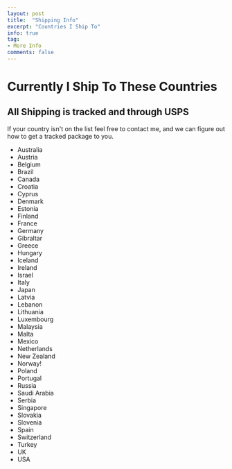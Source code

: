 ```yaml
---
layout: post
title:  "Shipping Info"
excerpt: "Countries I Ship To"
info: true
tag:
- More Info
comments: false
---
```


# Currently I Ship To These Countries
## All Shipping is tracked and through USPS

If your country isn't on the list feel free to contact me, and we can figure out how to get a tracked package to you.

* Australia
* Austria
* Belgium
* Brazil
* Canada
* Croatia
* Cyprus
* Denmark
* Estonia
* Finland
* France
* Germany
* Gibraltar
* Greece
* Hungary
* Iceland
* Ireland
* Israel
* Italy
* Japan
* Latvia
* Lebanon
* Lithuania
* Luxembourg
* Malaysia
* Malta
* Mexico
* Netherlands
* New Zealand
* Norway!
* Poland
* Portugal
* Russia
* Saudi Arabia
* Serbia
* Singapore
* Slovakia
* Slovenia
* Spain
* Switzerland
* Turkey
* UK
* USA
